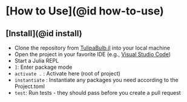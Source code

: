 # [How to Use](@id how-to-use)

## [Install](@id install)
* Clone the repository from [TulipaBulb.jl](https://github.com/TNO-Tulipa/TulipaBulb.jl) into your local machine
* Open the project in your favorite IDE (e.g., [Visual Studio Code](https://code.visualstudio.com/))
* Start a Julia REPL
* `]`: Enter package mode
* `activate .` : Activate here (root of project)
* `instantiate` : Instantiate any packages you need according to the Project.toml
* `test`: Run tests - they should pass before you create a pull request
